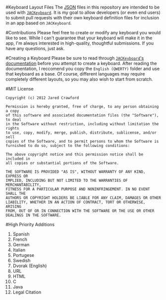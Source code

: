 #Keyboard Layout Files
The [JSON](http://en.wikipedia.org/wiki/JSON) files in this repository are intended to be used with [`JACKeyboard`](http://JaredCrawford.org/JACKeyboard/Documentation). It is my goal to allow developers (or even end users) to submit pull requests with their own keyboard definition files for inclusion in an app based on `JACKeyboard`.

#Contributions
Please feel free to create or modify any keyboard you would like to see. While I can't guarantee that your keyboard will make it in the app, I'm always interested in high-quality, thoughtful submissions. If you have any questions, just ask.

#Creating a Keyboard
Please be sure to read through [`JACKeyboard`'s documentation](http://JaredCrawford.org/JACKeyboard/Documentation) before you attempt to create a keyboard. After reading the documentation, I reccomend you copy the `English (QWERTY)` folder and use that keyboard as a base. Of course, different languages may require completely different layouts, so you may also wish to start from scratch.


#MIT License

	Copyright (c) 2012 Jared Crawford

	Permission is hereby granted, free of charge, to any person obtaining a copy 
	of this software and associated documentation files (the "Software"), to deal
	in the Software without restriction, including without limitation the rights
	to use, copy, modify, merge, publish, distribute, sublicense, and/or sell 
	copies of the Software, and to permit persons to whom the Software is 
	furnished to do so, subject to the following conditions:

	The above copyright notice and this permission notice shall be included in 
	all copies or substantial portions of the Software.

	THE SOFTWARE IS PROVIDED "AS IS", WITHOUT WARRANTY OF ANY KIND, EXPRESS OR
	IMPLIED, INCLUDING BUT NOT LIMITED TO THE WARRANTIES OF MERCHANTABILITY, 
	FITNESS FOR A PARTICULAR PURPOSE AND NONINFRINGEMENT. IN NO EVENT SHALL THE 
	AUTHORS OR COPYRIGHT HOLDERS BE LIABLE FOR ANY CLAIM, DAMAGES OR OTHER 
	LIABILITY, WHETHER IN AN ACTION OF CONTRACT, TORT OR OTHERWISE, ARISING 
	FROM, OUT OF OR IN CONNECTION WITH THE SOFTWARE OR THE USE OR OTHER 
	DEALINGS IN THE SOFTWARE.
	
#High Priority Additions
1. Spanish
1. French
1. German
1. Italian
1. Portugese
1. Swedish
1. Dvorak (English)
1. URL
1. HTML
1. C
1. Java
1. Legal Citation
